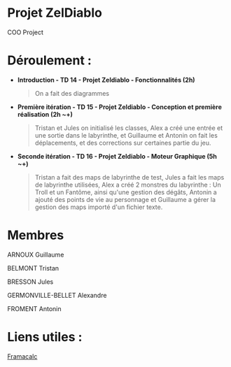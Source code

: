 # Projet ZelDiablo
COO Project

Déroulement :
==

- **Introduction - TD 14 - Projet Zeldiablo - Fonctionnalités (2h)**
    > On a fait des diagrammes
- **Première itération - TD 15 - Projet Zeldiablo - Conception et première réalisation (2h ~+)**
    > Tristan et Jules on initialisé les classes, Alex a créé une entrée et une sortie dans le labyrinthe, et Guillaume et Antonin on fait les déplacements, et des corrections sur certaines partie du jeu.
- **Seconde itération - TD 16 - Projet Zeldiablo - Moteur Graphique (5h ~+)**
    > Tristan a fait des maps de labyrinthe de test, Jules a fait les maps de labyrinthe utilisées, Alex a créé 2 monstres du labyrinthe : Un Troll et un Fantôme, ainsi qu'une gestion des dégâts, Antonin a ajouté des points de vie au personnage et Guillaume a gérer la gestion des maps importé d'un fichier texte.


# Membres

ARNOUX Guillaume

BELMONT Tristan

BRESSON Jules

GERMONVILLE-BELLET Alexandre

FROMENT Antonin

# Liens utiles :

[Framacalc](https://lite.framacalc.org/9nif-2021_zeldiablo_groupe_abbgf)
